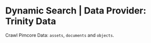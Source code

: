 # Dynamic Search | Data Provider: Trinity Data

Crawl Pimcore Data: `assets`, `documents` and `objects`.
